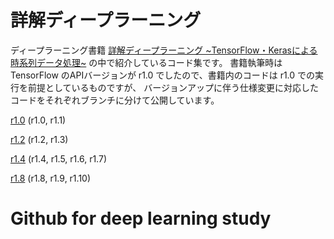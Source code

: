 # 詳解ディープラーニング

ディープラーニング書籍 [詳解ディープラーニング \~TensorFlow・Kerasによる時系列データ処理\~](https://book.mynavi.jp/ec/products/detail/id=72995)
の中で紹介しているコード集です。
書籍執筆時は TensorFlow のAPIバージョンが r1.0 でしたので、書籍内のコードは r1.0 での実行を前提としているものですが、
バージョンアップに伴う仕様変更に対応したコードをそれぞれブランチに分けて公開しています。

[r1.0](https://github.com/yusugomori/deeplearning-tensorflow-keras/tree/r1.0) (r1.0, r1.1)

[r1.2](https://github.com/yusugomori/deeplearning-tensorflow-keras/tree/r1.2) (r1.2, r1.3)

[r1.4](https://github.com/yusugomori/deeplearning-tensorflow-keras/tree/r1.4) (r1.4, r1.5, r1.6, r1.7)

[r1.8](https://github.com/yusugomori/deeplearning-tensorflow-keras/tree/r1.8) (r1.8, r1.9, r1.10)

# Github for deep learning study



